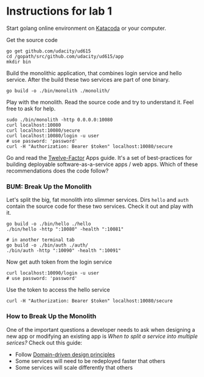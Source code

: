 # Instructions for lab 1

Start golang online environment on [Katacoda](https://www.katacoda.com/courses/golang/playground)
or your computer.

Get the source code
```
go get github.com/udacity/ud615
cd /gopath/src/github.com/udacity/ud615/app
mkdir bin
```
Build the monolithic application, that combines
login service and hello service. After the build
these two services are part of one binary.
```
go build -o ./bin/monolith ./monolith/
```
Play with the monolith.
Read the source code and try to understand it.
Feel free to ask for help.
```
sudo ./bin/monolith -http 0.0.0.0:10080
curl localhost:10080
curl localhost:10080/secure
curl localhost:10080/login -u user
# use password: 'password'
curl -H "Authorization: Bearer $token" localhost:10080/secure
```
Go and read the [Twelve-Factor](https://12factor.net/) Apps guide.
It's a set of best-practices for building deployable software-as-a-service apps / web apps.
Which of these recommendations does the code follow?

### BUM: Break Up the Monolith
Let's split the big, fat monolith into slimmer services.
Dirs `hello` and `auth` contain the source code for these two services. Check it out and play with it.
```
go build -o ./bin/hello ./hello
./bin/hello -http ":10080" -health ":10081"

# in another terminal tab
go build -o ./bin/auth ./auth/
./bin/auth -http ":10090" -health ":10091"
```
Now get auth token from the login service
```
curl localhost:10090/login -u user
# use password: 'password'
```

Use the token to access the hello service
```
curl -H "Authorization: Bearer $token" localhost:10080/secure
```

### How to Break Up the Monolith
One of the important questions a developer needs to ask when designing
a new app or modifying an existing app is *When to split a service into multiple serices?*
Check out this guide:
* Follow [Domain-driven design principles](https://en.wikipedia.org/wiki/Domain-driven_design)
* Some services will need to be redeployed faster that others
* Some services will scale differently that others
